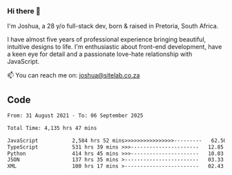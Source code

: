 ### Hi there 👋

I'm Joshua, a 28 y/o full-stack dev, born & raised in Pretoria, South Africa. 

I have almost five years of professional experience bringing beautiful, intuitive designs to life. I'm enthusiastic about front-end development, have a keen eye for detail and a passionate love-hate relationship with JavaScript.

📫 You can reach me on: joshua@sitelab.co.za

## **Code**

<!--START_SECTION:waka-->

```txt
From: 31 August 2021 - To: 06 September 2025

Total Time: 4,135 hrs 47 mins

JavaScript           2,584 hrs 52 mins>>>>>>>>>>>>>>>>---------   62.50 %
TypeScript           531 hrs 39 mins >>>----------------------   12.85 %
Python               414 hrs 45 mins >>>----------------------   10.03 %
JSON                 137 hrs 35 mins >------------------------   03.33 %
XML                  100 hrs 17 mins >------------------------   02.43 %
```

<!--END_SECTION:waka-->
